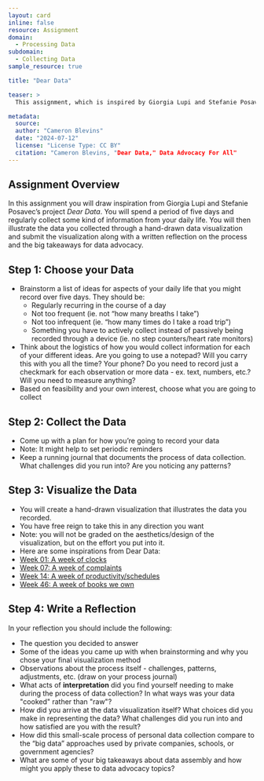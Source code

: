 ```yaml
---
layout: card
inline: false
resource: Assignment
domain:
  - Processing Data
subdomain:
  - Collecting Data
sample_resource: true

title: "Dear Data"

teaser: >
  This assignment, which is inspired by Giorgia Lupi and Stefanie Posavec"s project <i>Dear Data</i>, challenges students to collect data from their daily lives and to reflect critically on the data collection practice.

metadata:
  source:
  author: "Cameron Blevins"
  date: "2024-07-12"
  license: "License Type: CC BY"
  citation: "Cameron Blevins, "Dear Data," Data Advocacy For All"
---
```


## Assignment Overview

In this assignment you will draw inspiration from Giorgia Lupi and Stefanie Posavec’s project _Dear Data_. You will spend a period of five days and regularly collect some kind of information from your daily life. You will then illustrate the data you collected through a hand-drawn data visualization and submit the visualization along with a written reflection on the process and the big takeaways for data advocacy.

## Step 1: Choose your Data

- Brainstorm a list of ideas for aspects of your daily life that you might record over five days. They should be:
  - Regularly recurring in the course of a day
  - Not too frequent (ie. not “how many breaths I take”)
  - Not too infrequent (ie. “how many times do I take a road trip”)
  - Something you have to actively collect instead of passively being recorded through a device (ie. no step counters/heart rate monitors)
- Think about the logistics of how you would collect information for each of your different ideas. Are you going to use a notepad? Will you carry this with you all the time? Your phone? Do you need to record just a checkmark for each observation or more data - ex. text, numbers, etc.? Will you need to measure anything?
- Based on feasibility and your own interest, choose what you are going to collect

## Step 2: Collect the Data

- Come up with a plan for how you’re going to record your data
- Note: It might help to set periodic reminders
- Keep a running journal that documents the process of data collection. What challenges did you run into? Are you noticing any patterns?

## Step 3: Visualize the Data

- You will create a hand-drawn visualization that illustrates the data you recorded.
- You have free reign to take this in any direction you want
- Note: you will not be graded on the aesthetics/design of the visualization, but on the effort you put into it.
- Here are some inspirations from Dear Data:
- [Week 01: A week of clocks](http://www.dear-data.com/week-01)
- [Week 07: A week of complaints](http://www.dear-data.com/week-07)
- [Week 14: A week of productivity/schedules](http://www.dear-data.com/week-14)
- [Week 46: A week of books we own](http://www.dear-data.com/week-46-a-week-of-books)

## Step 4: Write a Reflection

In your reflection you should include the following:

- The question you decided to answer
- Some of the ideas you came up with when brainstorming and why you chose your final visualization method
- Observations about the process itself - challenges, patterns, adjustments, etc. (draw on your process journal)
- What acts of **interpretation** did you find yourself needing to make during the process of data collection? In what ways was your data "cooked" rather than "raw"?
- How did you arrive at the data visualization itself? What choices did you make in representing the data? What challenges did you run into and how satisfied are you with the result?
- How did this small-scale process of personal data collection compare to the “big data” approaches used by private companies, schools, or government agencies?
- What are some of your big takeaways about data assembly and how might you apply these to data advocacy topics?

